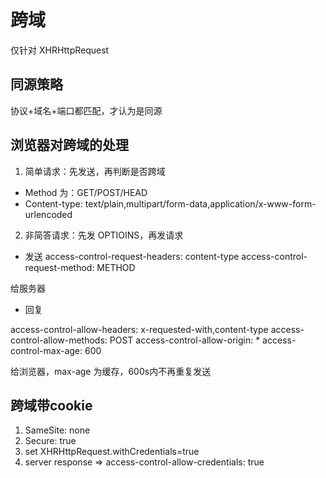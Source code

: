 # 跨域

仅针对 XHRHttpRequest
## 同源策略

协议+域名+端口都匹配，才认为是同源

 ## 浏览器对跨域的处理

 1. 简单请求：先发送，再判断是否跨域

 * Method 为：GET/POST/HEAD
 * Content-type: text/plain,multipart/form-data,application/x-www-form-urlencoded

 2. 非简答请求：先发 OPTIOINS，再发请求

 * 发送 
 access-control-request-headers: content-type
 access-control-request-method: METHOD 
 
 给服务器
 
 * 回复

access-control-allow-headers: x-requested-with,content-type
access-control-allow-methods: POST
access-control-allow-origin: *
access-control-max-age: 600

给浏览器，max-age 为缓存，600s内不再重复发送

## 跨域带cookie

1. SameSite: none
2. Secure: true
3. set XHRHttpRequest.withCredentials=true
4. server response => access-control-allow-credentials: true
